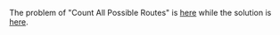 The problem of "Count All Possible Routes" is [here](https://leetcode.com/problems/count-all-possible-routes/description/) while the solution is [here]().